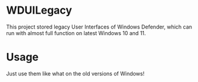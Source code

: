 # WDUILegacy
This project stored legacy User Interfaces of Windows Defender, which can run with almost full function on latest Windows 10 and 11.
# Usage
Just use them like what on the old versions of Windows!
